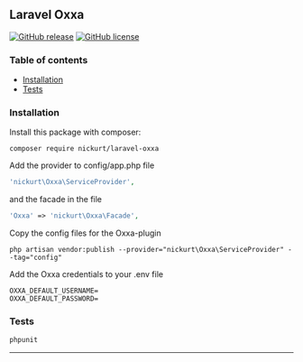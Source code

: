 ## Laravel Oxxa
[![GitHub release](https://img.shields.io/github/release/nickurt/laravel-oxxa.svg)](https://github.com/nickurt/laravel-oxxa/releases)
[![GitHub license](https://img.shields.io/github/license/nickurt/laravel-oxxa.svg)](https://github.com/nickurt/laravel-oxxa)
### Table of contents
- [Installation](#installation)
- [Tests](#tests)
### Installation
Install this package with composer:
```
composer require nickurt/laravel-oxxa
```
Add the provider to config/app.php file
```php
'nickurt\Oxxa\ServiceProvider',
```
and the facade in the file
```php
'Oxxa' => 'nickurt\Oxxa\Facade',
```
Copy the config files for the Oxxa-plugin
```
php artisan vendor:publish --provider="nickurt\Oxxa\ServiceProvider" --tag="config"
```
Add the Oxxa credentials to your .env file
```
OXXA_DEFAULT_USERNAME=
OXXA_DEFAULT_PASSWORD=
```
### Tests
```sh
phpunit
```
- - - 